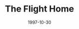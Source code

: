 ---
mission_id: flthome
slug: "the-flight-home"
editorsChoice:
title: "The Flight Home"
authors: 
    - "Jason Chase"
date: 1997-10-30
filename: "flthome.zip"
description: "Kyle Katarn has been captured by the Empire while en route to Sullust, his home planet(moon).  He has received information that the Empire is going to destroy a small resistance on that moon, and was to warn them.  It so happens that the Imperial ship that was sent to destroy the Rebels is the ship that captured you. Destroy the weapons array to delay the destruction of the rebel base long enough to warn them."
cover:
levelReplaced:	SECBASE
difficulty: no
bm:	yes
fme: no
wax: yes
three_do: yes
voc: yes
gmd: no
vue: yes
lfd: yes
base: "New level from scratch" 
editors: "WDFUSE 2.5b, BMP2DF"

---